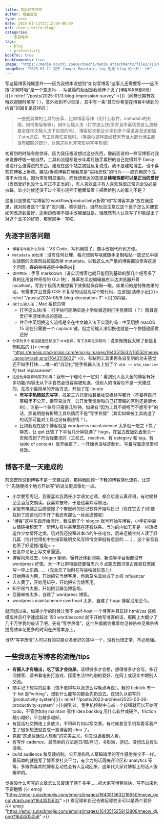 ```yaml
---
title: 我如何写博客
author: 椒盐豆豉
type: post
date: 2025-01-11T23:12:00-08:00
url: /how-i-write-blog/
categories:
  - 重启电脑
tags:
  - blog
  - productivity
bookToc: true
bookComments: true
image: "https://media.douchi.space/douchi/media_attachments/files/113/812/647/925/742/817/original/15b1b763bf48f88e.png"
imageDes: "2025-01-11 摄于 Cougar Mountain，log 也是 blog 的一种！（什"
---
```


写这篇博客纯属意外——因为我根本没想到“如何写博客”这事儿还需要写——这不跟“如何呼吸”是一个意思吗……写这篇的起因是我前阵子发了[`博客印象调查问卷`]({{< relref "/posts/2025-01/3-blog-impression-survey" >}})（问卷长期有效哦欢迎随时填写！），意外收到不少回复，其中有一条“其它你希望在博客中读到的内容”的回复是这样的：

> 一些更具体的工具的分享，比如博客写作（用什么软件，metadata的处理，如何排版等等），用什么输入法（打字这么快/多并且中英切换这么流畅是全在中文输入法下实现的吗），博客每次都会分享到多个渠道甚至还都加了utm追踪，有工具帮忙实现吗。（等类似这样更细枝末节但大部分博主都没有细聊的部分，体感这些也非常影响写字热情）

<!--more-->

初看到的时候有些惊讶，因为我压根没想过这些东西，像前面说的一样写博客对我来说像呼吸一般自然，工具和流程都是长年累月随手累积的自己觉得并不 fancy 也没什么值得说的东西。建现在这个站之初就反复说过，我不是建站博主，也不喜欢在博客上折腾。建站/折腾博客在我看来是“买椟还珠”的行为——或许用这个成语不大恰当，因为带有明显偏向，而我想表达的意思是**椟和珠都可以是正当的爱好**（当然爱好也没什么可正不正当的），有人喜欢盒子有人喜欢珠很正常完全没必要拉踩，谁小时候还没干过个买小浣熊干脆面留着卡把面给别人的事儿不是？

这里只是想说“写博客的 workflow/productivity/折腾”和“写博客本身”放在我这里，我对前者这个“盒子”没兴趣，顺手就行，自然也没注意过这个盒子怎么买便宜如何改造到最好，边用边改哪不顺手改哪里就是。但既然有人认真写了印象提出了对这个盒子的好奇，那就顺手一写呗。

## 先逐字回答问题
- `博客写作用什么软件`：VS Code，写码用惯了，随手改起代码也方便。
- `Metadata 的处理`：没有任何处理，每次想到写啥就随手复制粘贴一篇记忆中类似话题的文章然后按需改掉 metadata。以我这么大产量的博客都没觉得这是个问题，~~真的觉得这是个伪需求~~🤣
- `如何排版`：手写 markdown（说实话博客也就只能用到基础的那几个吧写多了真的比用各种奇怪的 GUI 快），屏幕左半边编辑器右半边浏览器开着 localhost，写到个段落大概想看下效果就保存瞅一眼。如果问的是特殊效果的话，有需求并且觉得 CSS 不复杂的话就现写个短代码，应该是[装修小记]({{< relref "/posts/2024-05/8-blog-decoration-3" >}})的内容。
- `用什么输入法`：Mac 系统自带
  - 打字这么快/多：打字快可能确实是小学就被选到打字竞赛班（？）而且喜爱打字游戏养成的基础……
  - 并且中英切换这么流畅是全在中文输入法下实现的吗：中英切换 macOS 15 现在只需要一个 caplock 键，但之前输入法切换也就是一个快捷键感觉还好
- `分享到多个渠道甚至还都加了utm追踪，有工具帮忙实现吗`：说来惭愧我太懒了都是复制粘贴的 {{< emoji "https://emojis.slackmojis.com/emojis/images/1643515632/16550/meow_googlytrash.png?1643515632" >}}，有粘到工具里再各自复制的功夫感觉还不如手打快……唯一的“自动化”是手机输入法上加了个 `utm -> utm_source=` 的 text replacement
- `这些也非常影响写字热情`：我有一个理论不一定对：看到别人高大全的博客有好多功能/内容无从下手自然会很容易被劝退，但别人的博客也不是一天建成的，先找个最简单的开始方法，开始了在 iterate
  - **有写字热情就先写字**，找第三方托管站甚至社交媒体写都行（不要存自己草稿里不公开，很容易放弃，公开发我觉得和自己打草稿的区别还是很大的），注册一个账号只需要几秒钟。如果有“因为工具不顺畅而不想写字”的话，那说明是有折腾工具热情而不是“写字热情”（其实如果被工具劝退了的话那可能对工具也没有很热情？）。
  - 比如我现在这个博客就是 wordpress maintainence 太多就一怒之下换了静态，让 gpt 比较了下平台几分钟就选了 hugo，在[官方模版列表](https://themes.gohugo.io/?utm_source=blog.douchi.space)里头一页就找到了符合我要求的（三栏式、reactive、有 category 和 tag、有 table of content）就开始搭了，一开始也没啥定制化，写着写着逐渐累积修改。

## 博客不是一天建成的
前面既然说到博客不是一天建成的，那稍微回顾一下我的博客演化流程，让这个“先随便找个地方开始写”的说法更具像化一点。
- 小学要写周记，我很喜欢我两任小学语文老师，都会给我认真评语，有时候甚至会当范文朗读。我喜欢被夸，于是也喜欢写周记。
- 家里有电脑之后随便搜了个带密码的日记软件开始写日记（现在它丢了/即便找到了应该也打不开了我还有那么一丝丝遗憾呢）
- “博客”这种东西开始流行，我注册了个 blogcn 账号开始写博客，小学初中靠友情链接积累了一帮博友有些甚至现在还有联系。当时的内如无非是一些矫揉造作少女情怀之类。哦对我还投稿过本市的午夜电台，后来还被主持人读了好几篇（估计觉得初中生操郭敬明文风写矫情文章挺有意思的……），这个录音我也丢了好遗憾/羞耻= =
- 在高中论坛上写文章逼逼。
- 博客风潮过去，blogcn 倒闭，辗转迁移到网易、新浪等平台但都没有 wordpress 好使。大一不让带电脑还要每周六 8 点跑去图书馆占座疯狂憋尿写一早上东西……（完全忘了当时在写些啥破玩意儿）
- 开始用校内网，开始把它当博客用，然后莫名其妙成了本校 influencer
- 人人黄了，开始用知乎，开始把它当博客用。
- 知乎屌气太重，开始把豆瓣当博客用。
- 豆瓣审核太多，自建了 wordpress 博客。
- wordpress maintainence overhead 太多，自建了 hugo 博客沿用至今。

就回想过来，如果小学的时候让我不 self-host 一个博客并且玩转 html/css 装修模版并且打字速度超过 150 word/second 就不开始写博客的话，那网上大概少了几千万字我的废话了吧。先有“写字热情”，这个热情就会推着你见神杀神见佛杀佛提高效率花更多的时间在热情本身上。

当然“写字热情”人可以有的只是众多爱好的其中一个，没有也很正常，不必勉强。

## 一些我现在写博客的流程/tips
- **有摄入才有输出，吃了饭才会拉屎**，读得够多才会想，想得够多才会写。多订阅博客、读书看电影打游戏、探索生活中的别的爱好、在网上或现实中跟别人交流。
- 随手记下想写的屁事（值不值得写以及怎么写晚点再说）。我的 ticktick 有一个 list 是“writing”，想到什么能写的都会先扔进去。在很久以前写的 [productivity system]({{< relref "/posts/2023-archive/2023-03-26-productivity-system" >}})提到过，我手机控制中心点一个按钮就可以开始写 todo，不管你如何 maintain 写作 idea backlog 用什么软件或硬件，friction 越小越好，平台越多越好。
- 有屁话社交网络上多放点，不积碎片何以写文章。有时候甚至手机写着写着产生了很多想法就变成一篇博客的 idea 了。
- 克服“这点屁话没人想看”的完美主义。你又没逼着别人看。
- 有写作 cadence。最简单的方法是日/周/月记，书影游，游记。没想法总有生活嘛。
- build audience 和反馈机制。公开发和私人草稿箱里的写作感觉完全不一样。最简单的就是写了博客发社交平台，有余力的话再搞评论区和 analytics 等等。多跟你喜欢的博客互动总会有人互动回来，这年代大家对博客上的活人很稀罕的。

觉得没什么可写的文章怎么又废话了两千多字……祝大家写博客愉快，写不出来也不要勉强 {{< emoji "https://emojis.slackmojis.com/emojis/images/1643515632/16550/meow_googlytrash.png?1643515632" >}} 看足球和自己去踢足球完全可以是两个爱好 {{< emoji "https://emojis.slackmojis.com/emojis/images/1643515259/12808/meow_dj.png?1643515259" >}}